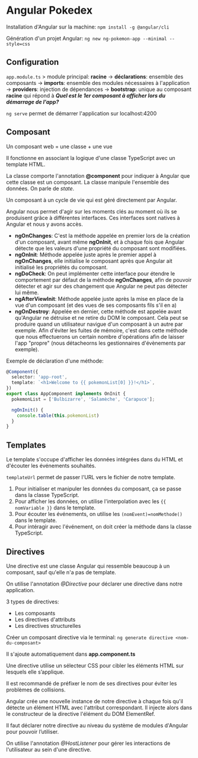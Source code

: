 # Angular Pokedex

Installation d'Angular sur la machine:
`npm install -g @angular/cli`

Génération d'un projet Angular:
`ng new ng-pokemon-app --minimal --style=css`

## Configuration

`app.module.ts` > module principal: **racine**
    -> **déclarations**: ensemble des composants
    -> **imports**: ensemble des modules nécessaires à l'application
    -> **providers**: injection de dépendances
    -> **bootstrap**: unique au composant **racine** qui répond à ***Quel est le 1er composant à afficher lors du démarrage de l'app?***

`ng serve` permet de démarrer l'application sur localhost:4200

## Composant

Un composant web = une classe + une vue

Il fonctionne en associant la logique d'une classe TypeScript avec un template HTML.

La classe comporte l'annotation **@component** pour indiquer à Angular
que cette classe est un composant. La classe manipule l'ensemble des
données. On parle de *state*.

Un composant à un cycle de vie qui est géré directement par Angular.

Angular nous permet d'agir sur les moments clés au moment où ils se produisent grâce à différentes interfaces.
Ces interfaces sont natives à Angular et nous y avons accès.

- **ngOnChanges**: C'est la méthode appelée en premier lors de la création d'un composant, avant même **ngOnInit**, et à chaque fois que Angular détecte que les valeurs d'une propriété du composant sont modifiées.
- **ngOnInit**: Méthode appelée juste après le premier appel à **ngOnChanges**, elle initialise le composant après que Angular ait initialisé les propriétés du composant.
- **ngDoCheck**: On peut implémenter cette interface pour étendre le comportement par défaut de la méthode **ngOnChanges**, afin de pouvoir détecter et agir sur des changement que Angular ne peut pas détecter lui même.
- **ngAfterViewInit**: Méthode appelée juste après la mise en place de la vue d'un composant (et des vues de ses composants fils s'il en a)
- **ngOnDestroy**: Appelée en dernier, cette méthode est appelée avant qu'Angular ne détruise et ne retire du DOM le composant. Cela peut se produire quand un utilisateur navigue d'un composant à un autre par exemple. Afin d'éviter les fuites de mémoire, c'est dans cette méthode que nous effectuerons un certain nombre d'opérations afin de laisser l'app "propre" (nous détacheorns les gestionnaires d'évènements par exemple).

Exemple de déclaration d'une méthode:
```ts
@Component({
  selector: 'app-root',
  template: `<h1>Welcome to {{ pokemonList[0] }}!</h1>`,
}) 
export class AppComponent implements OnInit {
  pokemonList = ['Bulbizarre', 'Salamèche', 'Carapuce'];

  ngOnInit() {
    console.table(this.pokemonList)
  }
}
```

## Templates

Le template s'occupe d'afficher les données intégrées dans du HTML et d'écouter les événements souhaités.

`templateUrl` permet de passer l'URL vers le fichier de notre template.

1. Pour initialiser et manipuler les données du composant, ça se passe dans la classe TypeScript.
2. Pour afficher les données, on utilise l'interpolation avec les `{{ nomVariable }}` dans le template.
3. Pour écouter les événements, on utilise les `(nomEvent)=nomMethode()` dans le template.
4. Pour intéragir avec l'événement, on doit créer la méthode dans la classe TypeScript.

## Directives

Une directive est une classe Angular qui ressemble beaucoup à un composant, sauf qu'elle n'a pas de template.

On utilise l'annotation *@Directive* pour déclarer une directive dans notre application.

3 types de directives:
- Les composants
- Les directives d'attributs
- Les directives structurelles

Créer un composant directive via le terminal: `ng generate directive <nom-du-composant>`

Il s'ajoute automatiquement dans **app.component.ts**

Une directive utilise un sélecteur CSS pour cibler les éléments HTML sur lesquels elle s’applique.

Il est recommandé de préfixer le nom de ses directives pour éviter les problèmes de collisions.

Angular crée une nouvelle instance de notre directive à chaque fois qu'il détecte un élément HTML avec l'attribut correspondant. Il injecte alors dans le constructeur de la directive l'élément du DOM ElementRef.

Il faut déclarer notre directive au niveau du système de modules d'Angular pour pouvoir l’utiliser.

On utilise l'annotation *@HostListener* pour gérer les interactions de l'utilisateur au sein d'une directive.